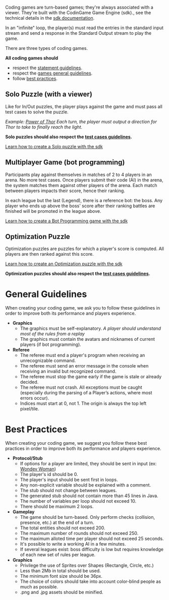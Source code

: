 Coding games are turn-based games; they're always associated with a viewer. They're built with the CodinGame Game Engine (sdk)., see the technical details in the [sdk documentation](https://www.codingame.com/playgrounds/25775/codingame-sdk-documentation).

In an "infinite" loop, the player(s) must read the entries in the standard input stream and send a response in the Standard Output stream to play the game.

There are three types of coding games.

**All coding games should**
- respect the [statement guidelines](pages/technical/statement.md#guidelines).
- respect the [games general guidelines](#guidelines).
- follow [best practices](#best-practice).

## Solo Puzzle (with a viewer)<a name="gameloop"/>

Like for In/Out puzzles, the player plays against the game and must pass all test cases to solve the puzzle.

_Example: [Power of Thor](https://www.codingame.com/training/easy/power-of-thor-episode-1)
Each turn, the player must output a direction for Thor to take to finally reach the light._

**Solo puzzles should also respect the [test cases guidelines](pages/technical/testcase.md#guidelines).**

[Learn how to create a Solo puzzle with the sdk](https://www.codingame.com/playgrounds/25775/codingame-sdk-documentation/create-a-solo-game)

## Multiplayer Game (bot programming) <a name="ai"/>

Participants play against themselves in matches of 2 to 4 players in an arena. No more test cases. Once players submit their code (AI) in the arena, the system matches them against other players of the arena. Each match between players impacts their score, hence their ranking.

In each league but the last (Legend), there is a reference bot: the boss. Any player who ends up above the boss' score after their ranking battles are finished will be promoted in the league above.

[Learn how to create a Bot Programming game with the sdk](https://www.codingame.com/playgrounds/25775/codingame-sdk-documentation/create-a-multiplayer-game)

## Optimization Puzzle <a name="opti"/>

Optimization puzzles are puzzles for which a player's score is computed. All players are then ranked against this score.

[Learn how to create an Optimization puzzle with the sdk](https://www.codingame.com/playgrounds/25775/codingame-sdk-documentation/create-a-multiplayer-game)

**Optimization puzzles should also respect the [test cases guidelines](pages/technical/testcase.md#guidelines).**

# General Guidelines <a name="guidelines"/>

When creating your coding game, we ask you to follow these guidelines in order to improve both its performance and players experience.

- **Graphics**
  - The graphics must be self-explanatory. _A player should understand most of the rules from a replay_
  - The graphics must contain the avatars and nicknames of current players (if bot programming).
- **Referee**
  - The referee must end a player's program when receiving an unrecognizable command.
  - The referee must send an error message in the console when receiving an invalid but recognized command.
  - The referee must stop the game early if the game is stale or already decided.
  - The referee must not crash. All exceptions must be caught (especially during the parsing of a Player’s actions, where most errors occur).
  - Indices must start at 0, not 1. The origin is always the top left pixel/tile.

# Best Practices <a name="best-practice"/>

When creating your coding game, we suggest you follow these best practices in order to improve both its performance and players experience.

- **Protocol/Stub**
  - If options for a player are limited, they should be sent in input (ex: [Wondev Woman](https://www.codingame.com/ide/puzzle/wondev-woman))
  - The player's id should be 0.
  - The player's input should be sent first in loops.
  - Any non-explicit variable should be explained with a comment.
  - The stub should not change between leagues.
  - The generated stub should not contain more than 45 lines in Java.
  - The number of variables per loop should not exceed 10.
  - There should be maximum 2 loops.
- **Gameplay**
  - The game should be turn-based. Only perform checks (collision, presence, etc.) at the end of a turn.
  - The total entities should not exceed 200.
  - The maximum number of rounds should not exceed 250.
  - The maximum alloted time per player should not exceed 25 seconds.
  - It's possible to write a working AI in a few minutes.
  - If several leagues exist: boss difficulty is low but requires knowledge of each new set of rules per league.
- **Graphics**
  - Privilege the use of Sprites over Shapes (Rectangle, Circle, etc.)
  - Less than 2Mb in total should be used.
  - The minimum font size should be 36px.
  - The choice of colors should take into account color-blind people as much as possible.
  - .png and .jpg assets should be minified.